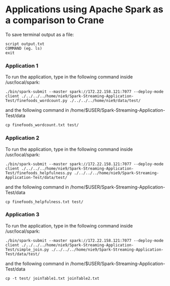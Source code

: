 # Applications using Apache Spark as a comparison to Crane

To save terminal output as a file:

```
script output.txt
COMMAND (eg. ls)
exit
```

### Application 1
To run the application, type in the following command inside /usr/local/spark:
```
./bin/spark-submit --master spark://172.22.158.121:7077 --deploy-mode client ./../../../home/nie9/Spark-Streaming-Application-Test/finefoods_wordcount.py ./../../../home/nie9/data/test/
```
and the following command in /home/$USER/Spark-Streaming-Application-Test/data
```
cp finefoods_wordcount.txt test/
```

### Application 2
To run the application, type in the following command inside /usr/local/spark:
```
./bin/spark-submit --master spark://172.22.158.121:7077 --deploy-mode client ./../../../home/nie9/Spark-Streaming-Application-Test/finefoods_helpfulness.py ./../../../home/nie9/Spark-Streaming-Application-Test/data/test/
```
and the following command in /home/$USER/Spark-Streaming-Application-Test/data
```
cp finefoods_helpfulness.txt test/
```

### Application 3
To run the application, type in the following command inside /usr/local/spark:
```
./bin/spark-submit --master spark://172.22.158.121:7077 --deploy-mode client ./../../../home/nie9/Spark-Streaming-Application-Test/simple_join.py ./../../../home/nie9/Spark-Streaming-Application-Test/data/test/
```
and the following command in /home/$USER/Spark-Streaming-Application-Test/data
```
cp -t test/ joinTable1.txt joinTable2.txt
```
